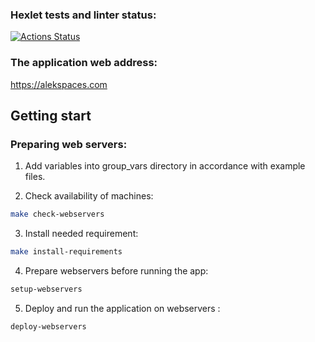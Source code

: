 ### Hexlet tests and linter status:
[![Actions Status](https://github.com/AlekseyKowalsky/devops-for-programmers-project-76/actions/workflows/hexlet-check.yml/badge.svg)](https://github.com/AlekseyKowalsky/devops-for-programmers-project-76/actions)

### The application web address:
https://alekspaces.com
## Getting start
### Preparing web servers:
1. Add variables into group_vars directory in accordance with example files.        

2. Check availability of machines:
```bash
make check-webservers
```
3. Install needed requirement:
```bash
make install-requirements
```
4. Prepare webservers before running the app:
```bash
setup-webservers
```
5. Deploy and run the application on webservers :
```bash
deploy-webservers
```
